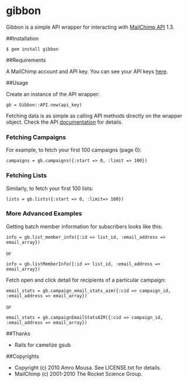 # gibbon

Gibbon is a simple API wrapper for interacting with [MailChimp API](http://www.mailchimp.com/api) 1.3.

##Installation

    $ gem install gibbon
    
##Requirements

A MailChimp account and API key. You can see your API keys [here](http://admin.mailchimp.com/account/api).

##Usage

Create an instance of the API wrapper:

    gb = Gibbon::API.new(api_key)

Fetching data is as simple as calling API methods directly on the wrapper object. 
Check the API [documentation](http://www.mailchimp.com/api/1.3) for details.

### Fetching Campaigns

For example, to fetch your first 100 campaigns (page 0):

    campaigns = gb.campaigns({:start => 0, :limit => 100})
    
### Fetching Lists

Similarly, to fetch your first 100 lists:

    lists = gb.lists({:start => 0, :limit=> 100})
    
### More Advanced Examples

Getting batch member information for subscribers looks like this:

    info = gb.list_member_info({:id => list_id, :email_address => email_array})

or

    info = gb.listMemberInfo({:id => list_id, :email_address => email_array})
    
Fetch open and click detail for recipients of a particular campaign:

    email_stats = gb.campaign_email_stats_aim({:cid => campaign_id, :email_address => email_array})

or

    email_stats = gb.campaignEmailStatsAIM({:cid => campaign_id, :email_address => email_array})

##Thanks

* Rails for camelize gsub

##Copyrights

* Copyright (c) 2010 Amro Mousa. See LICENSE.txt for details.
* MailChimp (c) 2001-2010 The Rocket Science Group.
